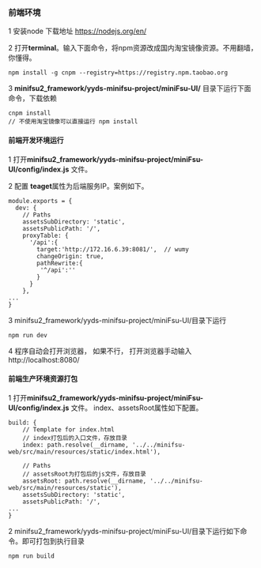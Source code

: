### 前端环境
1 安装node 下载地址 https://nodejs.org/en/

2 打开**terminal**。输入下面命令，将npm资源改成国内淘宝镜像资源。不用翻墙，你懂得。
```
npm install -g cnpm --registry=https://registry.npm.taobao.org
```
3 **minifsu2_framework/yyds-minifsu-project/miniFsu-UI/** 目录下运行下面命令，下载依赖
```
cnpm install
// 不使用淘宝镜像可以直接运行 npm install
```

#### 前端开发环境运行

1 打开**minifsu2_framework/yyds-minifsu-project/miniFsu-UI/config/index.js** 文件。

2 配置 **teaget**属性为后端服务IP。案例如下。
```
module.exports = {
  dev: {
    // Paths
    assetsSubDirectory: 'static',
    assetsPublicPath: '/',
    proxyTable: {
      '/api':{
        target:'http://172.16.6.39:8081/',  // wumy
        changeOrigin: true,
        pathRewrite:{
         '^/api':''
        }
      }
    },
...
}
```
3 minifsu2_framework/yyds-minifsu-project/miniFsu-UI/目录下运行
```
npm run dev
```

4 程序自动会打开浏览器， 如果不行， 打开浏览器手动输入 http://localhost:8080/


#### 前端生产环境资源打包
1 打开**minifsu2_framework/yyds-minifsu-project/miniFsu-UI/config/index.js** 文件。 index、assetsRoot属性如下配置。
```
build: {
    // Template for index.html
    // index打包后的入口文件，存放目录
    index: path.resolve(__dirname, '../../minifsu-web/src/main/resources/static/index.html'),

    // Paths
    // assetsRoot为打包后的js文件，存放目录
    assetsRoot: path.resolve(__dirname, '../../minifsu-web/src/main/resources/static'),
    assetsSubDirectory: 'static',
    assetsPublicPath: '/',
...
}

```

2 minifsu2_framework/yyds-minifsu-project/miniFsu-UI/目录下运行如下命令。即可打包到执行目录
```
npm run build
```
